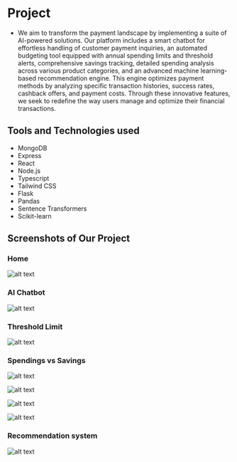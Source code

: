 # Project

- We aim to transform the payment landscape by implementing a suite of AI-powered solutions. Our platform includes a smart chatbot for effortless handling of customer payment inquiries, an automated budgeting tool equipped with annual spending limits and threshold alerts, comprehensive savings tracking, detailed spending analysis across various product categories, and an advanced machine learning-based recommendation engine. This engine optimizes payment methods by analyzing specific transaction histories, success rates, cashback offers, and payment costs. Through these innovative features, we seek to redefine the way users manage and optimize their financial transactions.

## Tools and Technologies used

- MongoDB
- Express
- React
- Node.js
- Typescript
- Tailwind CSS
- Flask
- Pandas
- Sentence Transformers
- Scikit-learn

## Screenshots of Our Project

### Home
![alt text](<screenshots/Screenshot 2024-06-22 at 5.52.50 PM.png>)

### AI Chatbot
![alt text](<screenshots/Screenshot 2024-06-22 at 5.56.55 PM.png>)

### Threshold Limit
![alt text](<screenshots/Screenshot 2024-06-22 at 5.57.57 PM.png>)

### Spendings vs Savings
![alt text](<screenshots/Screenshot 2024-06-22 at 6.00.44 PM.png>)

![alt text](<screenshots/Screenshot 2024-06-22 at 6.01.15 PM.png>)

![alt text](<screenshots/Screenshot 2024-06-22 at 6.01.39 PM.png>)

![alt text](<screenshots/Screenshot 2024-06-22 at 6.02.17 PM.png>)

### Recommendation system
![alt text](<screenshots/Screenshot 2024-06-22 at 5.59.18 PM.png>)







